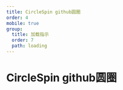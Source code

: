 ```yaml
---
title: CircleSpin github圆圈
order: 4
mobile: true
group:
  title: 加载指示
  order: 7
  path: loading
---
```


# CircleSpin github圆圈

<code src="../demo/CircleSpin.tsx"></code>
<API src="../src/CircleSpin.tsx"></API>
